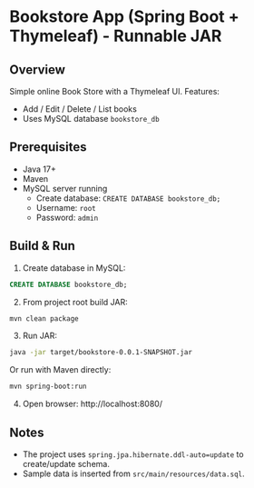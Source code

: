 # Bookstore App (Spring Boot + Thymeleaf) - Runnable JAR

## Overview
Simple online Book Store with a Thymeleaf UI. Features:
- Add / Edit / Delete / List books
- Uses MySQL database `bookstore_db`

## Prerequisites
- Java 17+
- Maven
- MySQL server running
  - Create database: `CREATE DATABASE bookstore_db;`
  - Username: `root`
  - Password: `admin`

## Build & Run
1. Create database in MySQL:
```sql
CREATE DATABASE bookstore_db;
```

2. From project root build JAR:
```bash
mvn clean package
```

3. Run JAR:
```bash
java -jar target/bookstore-0.0.1-SNAPSHOT.jar
```

Or run with Maven directly:
```bash
mvn spring-boot:run
```

4. Open browser: http://localhost:8080/

## Notes
- The project uses `spring.jpa.hibernate.ddl-auto=update` to create/update schema.
- Sample data is inserted from `src/main/resources/data.sql`.
